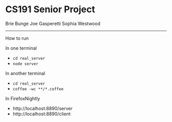 # CS191 Senior Project

Brie Bunge
Joe Gasperetti
Sophia Westwood

---

How to run

In one terminal
- `cd real_server`
- `node server`

In another terminal
- `cd real_server`
- `coffee -wc **/*.coffee`

In FirefoxNightly
- http://localhost:8890/server
- http://localhost:8890/client


